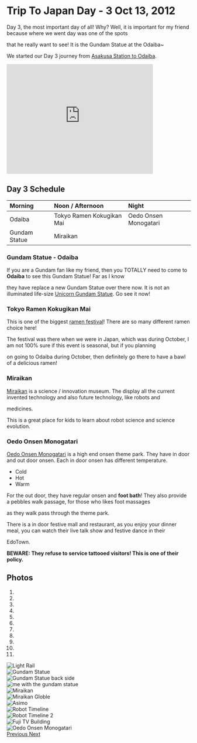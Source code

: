 # Trip To Japan Day - 3 Oct 13, 2012

Day 3, the most important day of all! Why? Well, it is important for my friend because where we went day was one of the spots

that he really want to see! It is the Gundam Statue at the Odaiba~

We started our Day 3 journey from [Asakusa Station to Odaiba](https://goo.gl/maps/ks32rkdG2En).


<iframe src="https://www.google.com/maps/embed?pb=!1m28!1m12!1m3!1d22572.84424992086!2d139.76550460061364!3d35.63377466207717!2m3!1f0!2f0!3f0!3m2!1i1024!2i768!4f13.1!4m13!3e3!4m5!1s0x601889f82c55d4cb%3A0x79fe8b211d2010b9!2sOdaiba%2C+Tokyo%2C+Japan!3m2!1d35.6247918!2d139.77670999999998!4m5!1s0x60188ec690127e2f%3A0xf41f021a3a02cff0!2sAsakusa+Station%2C+Japan!3m2!1d35.7105216!2d139.7978637!5e0!3m2!1sen!2sus!4v1509939656048" width="400" height="300" frameborder="0" style="border:0" allowfullscreen></iframe>

## Day 3 Schedule

| Morning | Noon / Afternoon | Night |
| :------------- | :------------- |:------------- |
| Odaiba       |  Tokyo Ramen Kokugikan Mai   | Oedo Onsen Monogatari      |
| Gundam Statue | Miraikan |

### Gundam Statue - Odaiba
If you are a Gundam fan like my friend, then you TOTALLY need to come to **Odaiba** to see this Gundam Statue! Far as I know

they have replace a new Gundam Statue over there now. It is not an illuminated life-size [Unicorn Gundam Statue](https://www.japantimes.co.jp/news/2017/09/24/national/gundams-20-meter-replacement-statue-unveiled-odaiba/#.Wf_a5mhSyUk). Go see it now!

### Tokyo Ramen Kokugikan Mai

This is one of the biggest [ramen festival](http://www.aquacity.jp.e.yp.hp.transer.com/tokyo_ramen_kokugikan/)! There are so many different ramen choice here!  

The festival was there when we were in Japan, which was during October, I am not 100% sure if this event is seasonal, but if you planning

on going to Odaiba during October, then definitely go there to have a bawl of a delicious ramen!

### Miraikan

[Miraikan](http://www.miraikan.jst.go.jp/en/) is a science / innovation museum. The display all the current invented technology and also future technology, like robots and

medicines.

This is a great place for kids to learn about robot science and science evolution.

### Oedo Onsen Monogatari

[Oedo Onsen Monogatari](http://daiba.ooedoonsen.jp/en/#onsen) is a high end onsen theme park. They have in door and out door onsen. Each in door onsen has different temperature.

- Cold
- Hot
- Warm

For the out door, they have regular onsen and **foot bath**! They also provide a pebbles walk passage, for those who likes foot massages

as they walk pass through the theme park.

There is a in door festive mall and restaurant, as you enjoy your dinner meal, you can watch their live talk show and festive dance in their

EdoTown.

**BEWARE: They refuse to service tattooed visitors! This is one of their policy.**

## Photos
<div id="carousel-example-generic" class="carousel slide" data-ride="carousel">
  <ol class="carousel-indicators">
    <li data-target="#carousel-example-generic" data-slide-to="0" class="active"></li>
    <li data-target="#carousel-example-generic" data-slide-to="1"></li>
    <li data-target="#carousel-example-generic" data-slide-to="2"></li>
    <li data-target="#carousel-example-generic" data-slide-to="3"></li>
    <li data-target="#carousel-example-generic" data-slide-to="4"></li>
    <li data-target="#carousel-example-generic" data-slide-to="5"></li>
    <li data-target="#carousel-example-generic" data-slide-to="6"></li>
    <li data-target="#carousel-example-generic" data-slide-to="7"></li>
    <li data-target="#carousel-example-generic" data-slide-to="8"></li>
    <li data-target="#carousel-example-generic" data-slide-to="9"></li>
    <li data-target="#carousel-example-generic" data-slide-to="10"></li>
  </ol>
  <div class="carousel-inner" role="listbox">
    <div class="item active">
      <img src="images/PROG270-MIDTERM/10-13-Day2/Light_Rail.jpg" alt="Light Rail">
    </div>
    <div class="item">
      <img src="images/PROG270-MIDTERM/10-13-Day2/Gudam_Statue.jpg" alt="Gundam Statue">
    </div>
    <div class="item">
      <img src="images/PROG270-MIDTERM/10-13-Day2/Gudam_Statue_Back.jpg" alt="Gundam Statue back side">
    </div>
    <div class="item">
      <img src="images/PROG270-MIDTERM/10-13-Day2/Me_Gundam_Statue.jpg" alt="me with the gundam statue">
    </div>
    <div class="item">
      <img src="images/PROG270-MIDTERM/10-13-Day2/MiraiKan.jpg" alt="Miraikan">
    </div>
    <div class="item">
      <img src="images/PROG270-MIDTERM/10-13-Day2/Miraikan_Globle.jpg" alt="Miraikan Globle">
    </div>
    <div class="item">
      <img src="images/PROG270-MIDTERM/10-13-Day2/Asimo.jpg" alt="Asimo">
    </div>
    <div class="item">
      <img src="images/PROG270-MIDTERM/10-13-Day2/Robot_TimeLine.jpg" alt="Robot Timeline">
    </div>
    <div class="item">
      <img src="images/PROG270-MIDTERM/10-13-Day2/Robot_TimeLine2.jpg" alt="Robot Timeline 2">
    </div>
    <div class="item">
      <img src="images/PROG270-MIDTERM/10-13-Day2/Fuji_TV_Building.jpg" alt="Fuji TV Building">
    </div>
    <div class="item">
      <img src="images/PROG270-MIDTERM/10-13-Day2/Oedo_Onsen_Monogatari.jpg" alt="Oedo Onsen Monogatari">
    </div>
  </div>
  <a class="left carousel-control" href="#carousel-example-generic" role="button" data-slide="prev">
    <span class="glyphicon glyphicon-chevron-left" aria-hidden="true"></span>
    <span class="sr-only">Previous</span>
  </a>
  <a class="right carousel-control" href="#carousel-example-generic" role="button" data-slide="next">
    <span class="glyphicon glyphicon-chevron-right" aria-hidden="true"></span>
    <span class="sr-only">Next</span>
  </a>
</div>
